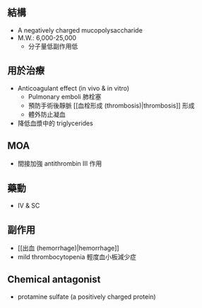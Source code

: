 ## 結構
- A negatively charged mucopolysaccharide
- M.W.: 6,000-25,000
	- 分子量低副作用低
## 用於治療
- Anticoagulant effect (in vivo & in vitro)
	- Pulmonary emboli 肺栓塞
	- 預防手術後靜脈 [[血栓形成 (thrombosis)|thrombosis]] 形成
	- 體外防止凝血
- 降低血漿中的 triglycerides
## MOA
- 間接加強 antithrombin III 作用
## 藥動
- IV & SC
## 副作用
- [[出血 (hemorrhage)|hemorrhage]]
- mild thrombocytopenia 輕度血小板減少症
## Chemical antagonist
- protamine sulfate (a positively charged protein)